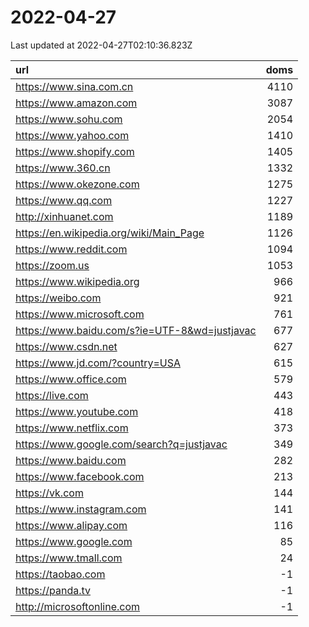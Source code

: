 # 2022-04-27

<!-- BEGIN -->
Last updated at 2022-04-27T02:10:36.823Z

url | doms
:- | -:
https://www.sina.com.cn | 4110
https://www.amazon.com | 3087
https://www.sohu.com | 2054
https://www.yahoo.com | 1410
https://www.shopify.com | 1405
https://www.360.cn | 1332
https://www.okezone.com | 1275
https://www.qq.com | 1227
http://xinhuanet.com | 1189
https://en.wikipedia.org/wiki/Main_Page | 1126
https://www.reddit.com | 1094
https://zoom.us | 1053
https://www.wikipedia.org | 966
https://weibo.com | 921
https://www.microsoft.com | 761
https://www.baidu.com/s?ie=UTF-8&wd=justjavac | 677
https://www.csdn.net | 627
https://www.jd.com/?country=USA | 615
https://www.office.com | 579
https://live.com | 443
https://www.youtube.com | 418
https://www.netflix.com | 373
https://www.google.com/search?q=justjavac | 349
https://www.baidu.com | 282
https://www.facebook.com | 213
https://vk.com | 144
https://www.instagram.com | 141
https://www.alipay.com | 116
https://www.google.com | 85
https://www.tmall.com | 24
https://taobao.com | -1
https://panda.tv | -1
http://microsoftonline.com | -1
<!-- END -->

